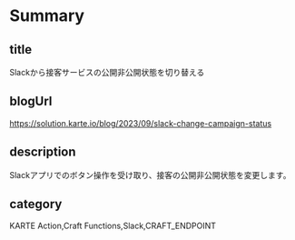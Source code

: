 # Summary

## title

Slackから接客サービスの公開非公開状態を切り替える

## blogUrl
https://solution.karte.io/blog/2023/09/slack-change-campaign-status


## description

Slackアプリでのボタン操作を受け取り、接客の公開非公開状態を変更します。

## category

KARTE Action,Craft Functions,Slack,CRAFT_ENDPOINT
